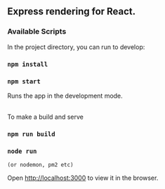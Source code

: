 ## Express rendering for React.

### Available Scripts

In the project directory, you can run to develop:

### `npm install`

### `npm start`

Runs the app in the development mode.<br /><br />

To make a build and serve

### `npm run build`

### `node run`

`(or nodemon, pm2 etc)`

Open [http://localhost:3000](http://localhost:3000) to view it in the browser.
